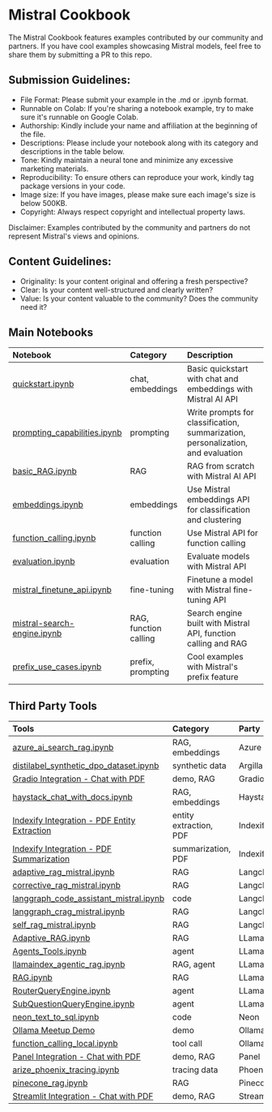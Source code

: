 # Mistral Cookbook

The Mistral Cookbook features examples contributed by our community and partners. If you have cool examples showcasing Mistral models, feel free to share them by submitting a PR to this repo.

## Submission Guidelines:

- File Format: Please submit your example in the .md or .ipynb format.
- Runnable on Colab: If you're sharing a notebook example, try to make sure it's runnable on Google Colab.
- Authorship: Kindly include your name and affiliation at the beginning of the file.
- Descriptions: Please include your notebook along with its category and descriptions in the table below.
- Tone: Kindly maintain a neural tone and minimize any excessive marketing materials.
- Reproducibility: To ensure others can reproduce your work, kindly tag package versions in your code.
- Image size: If you have images, please make sure each image's size is below 500KB.
- Copyright: Always respect copyright and intellectual property laws.

Disclaimer: Examples contributed by the community and partners do not represent Mistral's views and opinions.

## Content Guidelines:

- Originality: Is your content original and offering a fresh perspective?
- Clear: Is your content well-structured and clearly written?
- Value: Is your content valuable to the community? Does the community need it?

## Main Notebooks

| Notebook                                                                                                     | Category         | Description                                                                      |
| :----------------------------------------------------------------------------------------------------------- | :--------------- | :------------------------------------------------------------------------------- |
| [quickstart.ipynb](https://github.com/mistralai/cookbook/blob/main/quickstart.ipynb)                         | chat, embeddings | Basic quickstart with chat and embeddings with Mistral AI API                    |
| [prompting_capabilities.ipynb](https://github.com/mistralai/cookbook/blob/main/prompting_capabilities.ipynb) | prompting        | Write prompts for classification, summarization, personalization, and evaluation |
| [basic_RAG.ipynb](https://github.com/mistralai/cookbook/blob/main/basic_RAG.ipynb)                           | RAG              | RAG from scratch with Mistral AI API                                             |
| [embeddings.ipynb](https://github.com/mistralai/cookbook/blob/main/embeddings.ipynb)                         | embeddings       | Use Mistral embeddings API for classification and clustering                     |
| [function_calling.ipynb](https://github.com/mistralai/cookbook/blob/main/function_calling.ipynb)             | function calling | Use Mistral API for function calling                                             |
| [evaluation.ipynb](https://github.com/mistralai/cookbook/blob/main/evaluation.ipynb)                         | evaluation       | Evaluate models with Mistral API                                                 |
| [mistral_finetune_api.ipynb](https://github.com/mistralai/cookbook/blob/main/mistral_finetune_api.ipynb)     | fine-tuning      | Finetune a model with Mistral fine-tuning API                                    |
| [mistral-search-engine.ipynb](https://github.com/mistralai/cookbook/blob/main/mistral-search-engine.ipynb)   | RAG, function calling      | Search engine  built with Mistral API, function calling and RAG        |
| [prefix_use_cases.ipynb](https://github.com/mistralai/cookbook/blob/main/prefix_use_cases.ipynb)             | prefix, prompting| Cool examples with Mistral's prefix feature                                      |

## Third Party Tools

| Tools                                                                                                                                            | Category        | Party      |
| :----------------------------------------------------------------------------------------------------------------------------------------------- | :-------------- | :--------- |
| [azure_ai_search_rag.ipynb](third_party/Azure_AI_Search/azure_ai_search_rag.ipynb) | RAG, embeddings | Azure      |
| [distilabel_synthetic_dpo_dataset.ipynb](distilabel_synthetic_dpo_dataset.ipynb)                 | synthetic data  | Argilla    |
| [Gradio Integration - Chat with PDF](third_party/gradio/README.md)                               | demo, RAG       | Gradio     |
| [haystack_chat_with_docs.ipynb](third_party/Haystack/haystack_chat_with_docs.ipynb)              | RAG, embeddings | Haystack   |
| [Indexify Integration - PDF Entity Extraction](third_party/Indexify/pdf-entity-extraction-cookbook)            | entity extraction, PDF | Indexify   |
| [Indexify Integration - PDF Summarization](third_party/Indexify/pdf-summarization-cookbook)                    | summarization, PDF    | Indexify   |
| [adaptive_rag_mistral.ipynb](third_party/langchain/adaptive_rag_mistral.ipynb)                   | RAG             | Langchain  |
| [corrective_rag_mistral.ipynb](third_party/langchain/corrective_rag_mistral.ipynb)                 | RAG             | Langchain  |
| [langgraph_code_assistant_mistral.ipynb](third_party/langchain/langgraph_code_assistant_mistral.ipynb)           | code            | Langchain  |
| [langgraph_crag_mistral.ipynb](third_party/langchain/langgraph_crag_mistral.ipynb)               | RAG             | Langchain  |
| [self_rag_mistral.ipynb](third_party/langchain/self_rag_mistral.ipynb)                           | RAG             | Langchain  |
| [Adaptive_RAG.ipynb](third_party/LlamaIndex/Adaptive_RAG.ipynb)                                  | RAG             | LLamaIndex |
| [Agents_Tools.ipynb](third_party/LlamaIndex/Agents_Tools.ipynb)                                  | agent           | LLamaIndex |
| [llamaindex_agentic_rag.ipynb](third_party/LlamaIndex/llamaindex_agentic_rag.ipynb)              | RAG, agent      | LLamaIndex |
| [RAG.ipynb](third_party/LlamaIndex/RAG.ipynb)                                                    | RAG             | LLamaIndex |
| [RouterQueryEngine.ipynb](third_party/LlamaIndex/RouterQueryEngine.ipynb)                        | agent           | LLamaIndex |
| [SubQuestionQueryEngine.ipynb](third_party/LlamaIndex/RouterQueryEngine.ipynb)                   | agent           | LLamaIndex |
| [neon_text_to_sql.ipynb](third_party/Neon/neon_text_to_sql.ipynb)                                | code            | Neon       |
| [Ollama Meetup Demo](https://github.com/mistralai/cookbook/blob/main/third_party/Ollama/20240321_ollama_meetup)                                  | demo            | Ollama     |
| [function_calling_local.ipynb](third_party/Ollama/function_calling_local.ipynb)                  | tool call       | Ollama     | 
| [Panel Integration - Chat with PDF](third_party/panel/README.md)                                 | demo, RAG       | Panel      |
| [arize_phoenix_tracing.ipynb](third_party/Phoenix/arize_phoenix_tracing.ipynb)                   | tracing data    | Phoenix    |
| [pinecone_rag.ipynb](third_party/Pinecone/pinecone_rag.ipynb)                                    | RAG             | Pinecone   |
| [Streamlit Integration - Chat with PDF](third_party/streamlit/README.md)                         | demo, RAG       | Streamlit  |